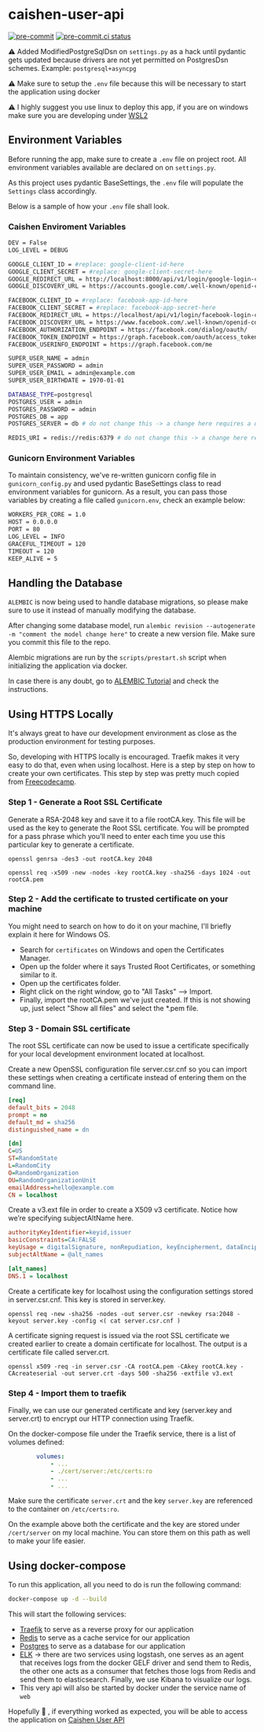 # caishen-user-api

[![pre-commit](https://img.shields.io/badge/pre--commit-enabled-brightgreen?logo=pre-commit&logoColor=white)](https://github.com/pre-commit/pre-commit)
[![pre-commit.ci status](https://results.pre-commit.ci/badge/github/CaishenBrasil/caishen-user-api/dev.svg)](https://results.pre-commit.ci/latest/github/CaishenBrasil/caishen-user-api/dev)

:warning: Added ModifiedPostgreSqlDsn on `settings.py` as a hack until pydantic gets updated because drivers are not yet permitted on PostgresDsn schemes. Example: `postgresql+asyncpg`

:warning: Make sure to setup the `.env` file because this will be necessary to start the application using docker

:warning: I highly suggest you use linux to deploy this app, if you are on windows make sure you are developing under [WSL2](https://docs.microsoft.com/pt-br/windows/wsl/install-win10)

## Environment Variables

Before running the app, make sure to create a `.env` file on project root. All environment variables available are declared on on `settings.py`.

As this project uses pydantic BaseSettings, the `.env` file will populate the `Settings` class accordingly.

Below is a sample of how your `.env` file shall look.

### Caishen Enviroment Variables

```sh
DEV = False
LOG_LEVEL = DEBUG

GOOGLE_CLIENT_ID = #replace: google-client-id-here
GOOGLE_CLIENT_SECRET = #replace: google-client-secret-here
GOOGLE_REDIRECT_URL = http://localhost:8000/api/v1/login/google-login-callback/
GOOGLE_DISCOVERY_URL = https://accounts.google.com/.well-known/openid-configuration

FACEBOOK_CLIENT_ID = #replace: facebook-app-id-here
FACEBOOK_CLIENT_SECRET = #replace: facebook-app-secret-here
FACEBOOK_REDIRECT_URL = https://localhost/api/v1/login/facebook-login-callback
FACEBOOK_DISCOVERY_URL = https://www.facebook.com/.well-known/openid-configuration/
FACEBOOK_AUTHORIZATION_ENDPOINT = https://facebook.com/dialog/oauth/
FACEBOOK_TOKEN_ENDPOINT = https://graph.facebook.com/oauth/access_token
FACEBOOK_USERINFO_ENDPOINT = https://graph.facebook.com/me

SUPER_USER_NAME = admin
SUPER_USER_PASSWORD = admin
SUPER_USER_EMAIL = admin@example.com
SUPER_USER_BIRTHDATE = 1970-01-01

DATABASE_TYPE=postgresql
POSTGRES_USER = admin
POSTGRES_PASSWORD = admin
POSTGRES_DB = app
POSTGRES_SERVER = db # do not change this -> a change here requires a docker-compose change as well

REDIS_URI = redis://redis:6379 # do not change this -> a change here requires a docker-compose change as well
```

### Gunicorn Environment Variables

To maintain consistency, we've re-written gunicorn config file  in `gunicorn_config.py` and used pydantic BaseSettings class to read environment variables for gunicorn.
As a result, you can pass those variables by creating a file called `gunicorn.env`, check an example below:

```sh
WORKERS_PER_CORE = 1.0
HOST = 0.0.0.0
PORT = 80
LOG_LEVEL = INFO
GRACEFUL_TIMEOUT = 120
TIMEOUT = 120
KEEP_ALIVE = 5
```

## Handling the Database

`ALEMBIC` is now being used to handle database migrations, so please make sure to use it instead of manually modifying the database.

After changing some database model, run `alembic revision --autogenerate -m "comment the model change here"` to create a new version file.
Make sure you commit this file to the repo.

Alembic migrations are run by the `scripts/prestart.sh` script when initializing the application via docker.

In case there is any doubt, go to [ALEMBIC Tutorial](https://alembic.sqlalchemy.org/en/latest/tutorial.html) and check the instructions.

## Using HTTPS Locally

It's always great to have our development environment as close as the production environment for testing purposes.

So, developing with HTTPS locally is encouraged. Traefik makes it very easy to do that, even when using localhost. Here is a step by step on how to create your own certificates.
This step by step was pretty much copied from [Freecodecamp](https://www.freecodecamp.org/news/how-to-get-https-working-on-your-local-development-environment-in-5-minutes-7af615770eec/).

### Step 1 - Generate a Root SSL Certificate

Generate a RSA-2048 key and save it to a file rootCA.key. This file will be used as the key to generate the Root SSL certificate. You will be prompted for a pass phrase which you’ll need to enter each time you use this particular key to generate a certificate.

`openssl genrsa -des3 -out rootCA.key 2048`

`openssl req -x509 -new -nodes -key rootCA.key -sha256 -days 1024 -out rootCA.pem`

### Step 2 - Add the certificate to trusted certificate on your machine

You might need to search on how to do it on your machine, I'll briefly explain it here for Windows OS.

- Search for `certificates` on Windows and open the Certificates Manager.
- Open up the folder where it says Trusted Root Certificates, or something similar to it.
- Open up the certificates folder.
- Right click on the right window, go to "All Tasks" --> Import.
- Finally, import the rootCA.pem we've just created. If this is not showing up, just select "Show all files" and select the *.pem file.

### Step 3 - Domain SSL certificate

The root SSL certificate can now be used to issue a certificate specifically for your local development environment located at localhost.

Create a new OpenSSL configuration file server.csr.cnf so you can import these settings when creating a certificate instead of entering them on the command line.

```ini
[req]
default_bits = 2048
prompt = no
default_md = sha256
distinguished_name = dn

[dn]
C=US
ST=RandomState
L=RandomCity
O=RandomOrganization
OU=RandomOrganizationUnit
emailAddress=hello@example.com
CN = localhost
```

Create a v3.ext file in order to create a X509 v3 certificate. Notice how we’re specifying subjectAltName here.

```ini
authorityKeyIdentifier=keyid,issuer
basicConstraints=CA:FALSE
keyUsage = digitalSignature, nonRepudiation, keyEncipherment, dataEncipherment
subjectAltName = @alt_names

[alt_names]
DNS.1 = localhost
```

Create a certificate key for localhost using the configuration settings stored in server.csr.cnf. This key is stored in server.key.

`openssl req -new -sha256 -nodes -out server.csr -newkey rsa:2048 -keyout server.key -config <( cat server.csr.cnf )`

A certificate signing request is issued via the root SSL certificate we created earlier to create a domain certificate for localhost. The output is a certificate file called server.crt.

`openssl x509 -req -in server.csr -CA rootCA.pem -CAkey rootCA.key -CAcreateserial -out server.crt -days 500 -sha256 -extfile v3.ext`

### Step 4 - Import them to traefik

Finally, we can use our generated certificate and key (server.key and server.crt) to encrypt our HTTP connection using Traefik.

On the docker-compose file under the Traefik service, there is a list of volumes defined:

```yml
        volumes:
            - ...
            - ./cert/server:/etc/certs:ro
            - ...
            - ...
```

Make sure the certificate `server.crt` and the key `server.key` are referenced to the container on `/etc/certs:ro`.

On the example above both the certificate and the key are stored under `/cert/server` on my local machine. You can store them on this path as well  to make your life easier.

## Using docker-compose

To run this application, all you need to do is run the following command:

```sh
docker-compose up -d --build
```

This will start the following services:

- [Traefik](https://doc.traefik.io/traefik/) to serve as a reverse proxy for our application
- [Redis](https://redis.io/) to serve as a cache service for our application
- [Postgres](https://www.postgresql.org/) to serve as a database for our application
- [ELK](https://www.elastic.co/) -> there are two services using logstash, one serves as an agent that receives logs from the docker GELF driver and send them to Redis, the other one acts as a consumer that fetches those logs from Redis and send them to elasticsearch. Finally, we use Kibana to visualize our logs.
- This very api will also be started by docker under the service name of `web`

Hopefully :pray: , if everything worked as expected, you will be able to access the application on [Caishen User API](https://localhost/api/v1)
